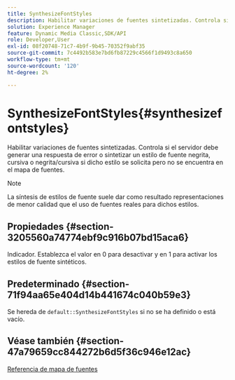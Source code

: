```yaml
---
title: SynthesizeFontStyles
description: Habilitar variaciones de fuentes sintetizadas. Controla si el servidor debe generar una respuesta de error o sintetizar un estilo de fuente negrita, cursiva o negrita/cursiva si dicho estilo se solicita pero no se encuentra en el mapa de fuentes.
solution: Experience Manager
feature: Dynamic Media Classic,SDK/API
role: Developer,User
exl-id: 08f20748-71c7-4b9f-9b45-70352f9abf35
source-git-commit: 7c4492b583e7bd6fb87229c4566f1d9493c8a650
workflow-type: tm+mt
source-wordcount: '120'
ht-degree: 2%

---
```


# SynthesizeFontStyles{#synthesizefontstyles}

Habilitar variaciones de fuentes sintetizadas. Controla si el servidor debe generar una respuesta de error o sintetizar un estilo de fuente negrita, cursiva o negrita/cursiva si dicho estilo se solicita pero no se encuentra en el mapa de fuentes.

>[!NOTE]
>
>La síntesis de estilos de fuente suele dar como resultado representaciones de menor calidad que el uso de fuentes reales para dichos estilos.

## Propiedades {#section-3205560a74774ebf9c916b07bd15aca6}

Indicador. Establezca el valor en 0 para desactivar y en 1 para activar los estilos de fuente sintéticos.

## Predeterminado {#section-71f94aa65e404d14b441674c040b59e3}

Se hereda de `default::SynthesizeFontStyles` si no se ha definido o está vacío.

## Véase también {#section-47a79659cc844272b6d5f36c946e12ac}

[Referencia de mapa de fuentes](../../../../../is-api/image-catalog/image-serving-api-ref/c-image-catalog-reference/c-font-map-reference/c-font-map-reference.md#concept-f81f319d03c646c5a8ef87b3277dd37d)

